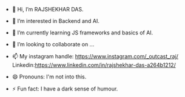 - 👋 Hi, I’m RAJSHEKHAR DAS.
- 👀 I’m interested in Backend and AI.
- 🌱 I’m currently learning JS frameworks and basics of AI.
- 💞️ I’m looking to collaborate on ...
- 📫 My instagram handle: https://www.instagram.com/_outcast_raj/
                Linkedin:https://www.linkedin.com/in/rajshekhar-das-a264b1212/
  
- 😄 Pronouns: I'm not into this.
- ⚡ Fun fact: I have a dark sense of humour.

<!---
OUTCAST-RAJ/OUTCAST-RAJ is a ✨ special ✨ repository because its `README.md` (this file) appears on your GitHub profile.
You can click the Preview link to take a look at your changes.
--->
